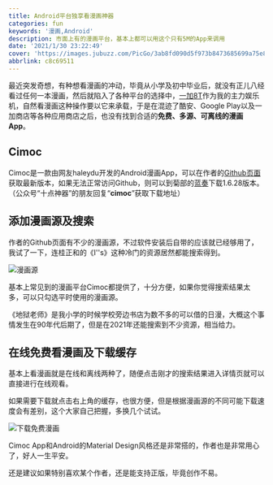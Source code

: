 ```yaml
---
title: Android平台独享看漫画神器
categories: fun
keywords: '漫画,Android'
description: 市面上有的漫画平台，基本上都可以用这个只有5M的App来调用
date: '2021/1/30 23:22:49'
cover: 'https://images.jubuzz.com/PicGo/3ab8fd090d5f973b8473685699a75e81-392796.jpg'
abbrlink: c8c69511
---
```


最近突发奇想，有种想看漫画的冲动，毕竟从小学及初中毕业后，就没有正儿八经看过任何一本漫画，然后就陷入了各种平台的选择中，[一加8T](https://union-click.jd.com/jdc?e=&p=AyIGZRhfHAcRBFYeWhIyEgZUGlsRBREBVBpcJUZNXwtEa0xHV0YXEEULWldTCQQAQB1AWQkFWxQDEwdRHFgTAxMASkIeSV8iWQMeDFxFU28wYylwaXpmIWhcbQBIUVkXaxQyEQVVGVIWAxAPZStbEjJBaYCS6sG5g9DtoYy4icS30c3htNWpo4K%2B1CUDIgdSG1gUAhABUh1SEgoiAFUSa0pRSARUG1olMiIEZStrFTIRNxd1CRYGGgQHHF0RA0EAUBsJRwsRUwVMD0ALFQdcHQwVBxE3VxpaEQs%3D)作为我的主力娱乐机，自然看漫画这种操作要以它来承载，于是在混迹了酷安、Google Play以及一加商店等各种应用商店之后，也没有找到合适的**免费、多源、可离线的漫画App**。

## Cimoc

Cimoc是一款由网友haleydu开发的Android漫画App，可以在作者的[Github页面](https://github.com/Haleydu/Cimoc/releases)获取最新版本，如果无法正常访问Github，则可以到菊部的[蓝奏](https://jubuzz.lanzous.com/iSFZDl3wzij)下载1.6.28版本。（公众号“十点神器”的朋友回复“**cimoc**”获取下载地址）

## 添加漫画源及搜索

作者的Github页面有不少的漫画源，不过软件安装后自带的应该就已经够用了，我试了一下，连桂正和的《I''s》这种冷门的资源居然都能搜索得到。

![漫画源](https://images.jubuzz.com/PicGo/3ab8fd090d5f973b8473685699a75e81-392796.jpg)

基本上常见到的漫画平台Cimoc都提供了，十分方便，如果你觉得搜索结果太多，可以只勾选平时使用的漫画源。

《地狱老师》是我小学的时候学校旁边书店为数不多的可以借的日漫，大概这个事情发生在90年代后期了，但是在2021年还能搜索到不少资源，相当给力。

## 在线免费看漫画及下载缓存

基本上看漫画就是在线和离线两种了，随便点击刚才的搜索结果进入详情页就可以直接进行在线观看。

如果需要下载就点击右上角的缓存，也很方便，但是根据漫画源的不同可能下载速度会有差别，这个大家自己把握，多换几个试试。

![下载免费漫画](https://images.jubuzz.com/PicGo/0d5341487912908da17b5940ccd1684b-38f9bb.jpg)

Cimoc App和Android的Material Design风格还是非常搭的，作者也是非常用心了，好人一生平安。

还是建议如果特别喜欢某个作者，还是能支持正版，毕竟创作不易。